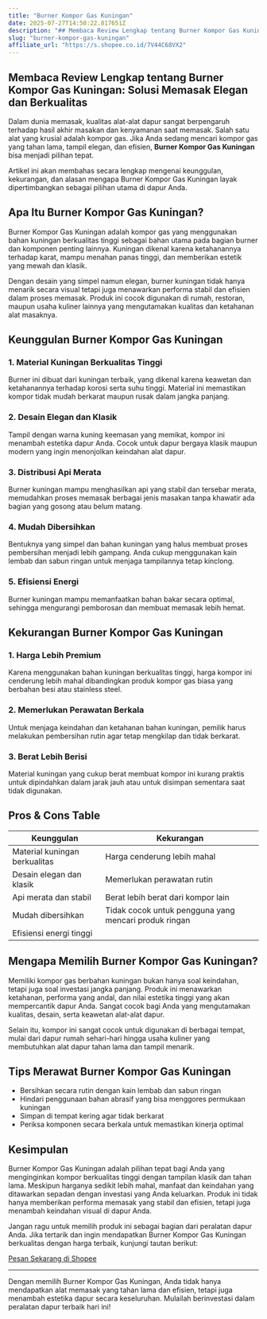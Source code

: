```yaml
---
title: "Burner Kompor Gas Kuningan"
date: 2025-07-27T14:50:22.817651Z
description: "## Membaca Review Lengkap tentang Burner Kompor Gas Kuningan: Solusi Memasak Elegan dan Berkualitas..."
slug: "burner-kompor-gas-kuningan"
affiliate_url: "https://s.shopee.co.id/7V44C68VX2"
---
```

## Membaca Review Lengkap tentang Burner Kompor Gas Kuningan: Solusi Memasak Elegan dan Berkualitas

Dalam dunia memasak, kualitas alat-alat dapur sangat berpengaruh terhadap hasil akhir masakan dan kenyamanan saat memasak. Salah satu alat yang krusial adalah kompor gas. Jika Anda sedang mencari kompor gas yang tahan lama, tampil elegan, dan efisien, **Burner Kompor Gas Kuningan** bisa menjadi pilihan tepat.

Artikel ini akan membahas secara lengkap mengenai keunggulan, kekurangan, dan alasan mengapa Burner Kompor Gas Kuningan layak dipertimbangkan sebagai pilihan utama di dapur Anda.

## Apa Itu Burner Kompor Gas Kuningan?

Burner Kompor Gas Kuningan adalah kompor gas yang menggunakan bahan kuningan berkualitas tinggi sebagai bahan utama pada bagian burner dan komponen penting lainnya. Kuningan dikenal karena ketahanannya terhadap karat, mampu menahan panas tinggi, dan memberikan estetik yang mewah dan klasik.

Dengan desain yang simpel namun elegan, burner kuningan tidak hanya menarik secara visual tetapi juga menawarkan performa stabil dan efisien dalam proses memasak. Produk ini cocok digunakan di rumah, restoran, maupun usaha kuliner lainnya yang mengutamakan kualitas dan ketahanan alat masaknya.

## Keunggulan Burner Kompor Gas Kuningan

### 1. Material Kuningan Berkualitas Tinggi

Burner ini dibuat dari kuningan terbaik, yang dikenal karena keawetan dan ketahanannya terhadap korosi serta suhu tinggi. Material ini memastikan kompor tidak mudah berkarat maupun rusak dalam jangka panjang.

### 2. Desain Elegan dan Klasik

Tampil dengan warna kuning keemasan yang memikat, kompor ini menambah estetika dapur Anda. Cocok untuk dapur bergaya klasik maupun modern yang ingin menonjolkan keindahan alat dapur.

### 3. Distribusi Api Merata

Burner kuningan mampu menghasilkan api yang stabil dan tersebar merata, memudahkan proses memasak berbagai jenis masakan tanpa khawatir ada bagian yang gosong atau belum matang.

### 4. Mudah Dibersihkan

Bentuknya yang simpel dan bahan kuningan yang halus membuat proses pembersihan menjadi lebih gampang. Anda cukup menggunakan kain lembab dan sabun ringan untuk menjaga tampilannya tetap kinclong.

### 5. Efisiensi Energi

Burner kuningan mampu memanfaatkan bahan bakar secara optimal, sehingga mengurangi pemborosan dan membuat memasak lebih hemat.

## Kekurangan Burner Kompor Gas Kuningan

### 1. Harga Lebih Premium

Karena menggunakan bahan kuningan berkualitas tinggi, harga kompor ini cenderung lebih mahal dibandingkan produk kompor gas biasa yang berbahan besi atau stainless steel.

### 2. Memerlukan Perawatan Berkala

Untuk menjaga keindahan dan ketahanan bahan kuningan, pemilik harus melakukan pembersihan rutin agar tetap mengkilap dan tidak berkarat.

### 3. Berat Lebih Berisi

Material kuningan yang cukup berat membuat kompor ini kurang praktis untuk dipindahkan dalam jarak jauh atau untuk disimpan sementara saat tidak digunakan.

## Pros & Cons Table

| Keunggulan                         | Kekurangan                        |
|-----------------------------------|----------------------------------|
| Material kuningan berkualitas   | Harga cenderung lebih mahal    |
| Desain elegan dan klasik        | Memerlukan perawatan rutin     |
| Api merata dan stabil            | Berat lebih berat dari kompor lain |
| Mudah dibersihkan               | Tidak cocok untuk pengguna yang mencari produk ringan  |
| Efisiensi energi tinggi         |                                  |

## Mengapa Memilih Burner Kompor Gas Kuningan?

Memiliki kompor gas berbahan kuningan bukan hanya soal keindahan, tetapi juga soal investasi jangka panjang. Produk ini menawarkan ketahanan, performa yang andal, dan nilai estetika tinggi yang akan mempercantik dapur Anda. Sangat cocok bagi Anda yang mengutamakan kualitas, desain, serta keawetan alat-alat dapur.

Selain itu, kompor ini sangat cocok untuk digunakan di berbagai tempat, mulai dari dapur rumah sehari-hari hingga usaha kuliner yang membutuhkan alat dapur tahan lama dan tampil menarik.

## Tips Merawat Burner Kompor Gas Kuningan

- Bersihkan secara rutin dengan kain lembab dan sabun ringan
- Hindari penggunaan bahan abrasif yang bisa menggores permukaan kuningan
- Simpan di tempat kering agar tidak berkarat
- Periksa komponen secara berkala untuk memastikan kinerja optimal

## Kesimpulan

Burner Kompor Gas Kuningan adalah pilihan tepat bagi Anda yang menginginkan kompor berkualitas tinggi dengan tampilan klasik dan tahan lama. Meskipun harganya sedikit lebih mahal, manfaat dan keindahan yang ditawarkan sepadan dengan investasi yang Anda keluarkan. Produk ini tidak hanya memberikan performa memasak yang stabil dan efisien, tetapi juga menambah keindahan visual di dapur Anda.

Jangan ragu untuk memilih produk ini sebagai bagian dari peralatan dapur Anda. Jika tertarik dan ingin mendapatkan Burner Kompor Gas Kuningan berkualitas dengan harga terbaik, kunjungi tautan berikut:

[Pesan Sekarang di Shopee](https://s.shopee.co.id/7V44C68VX2)

---

Dengan memilih Burner Kompor Gas Kuningan, Anda tidak hanya mendapatkan alat memasak yang tahan lama dan efisien, tetapi juga menambah estetika dapur secara keseluruhan. Mulailah berinvestasi dalam peralatan dapur terbaik hari ini!